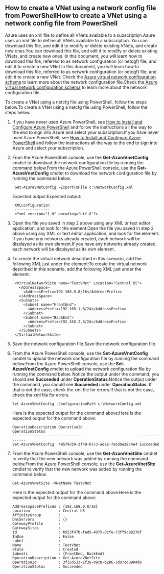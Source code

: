## <a name="how-to-create-a-vnet-using-a-network-config-file-from-powershell"></a><span data-ttu-id="bc57d-101">How to create a VNet using a network config file from PowerShell</span><span class="sxs-lookup"><span data-stu-id="bc57d-101">How to create a VNet using a network config file from PowerShell</span></span>
<span data-ttu-id="bc57d-102">Azure uses an xml file to define all VNets available to a subscription.</span><span class="sxs-lookup"><span data-stu-id="bc57d-102">Azure uses an xml file to define all VNets available to a subscription.</span></span> <span data-ttu-id="bc57d-103">You can download this file, and edit it to modify or delete existing VNets, and create new ones.</span><span class="sxs-lookup"><span data-stu-id="bc57d-103">You can download this file, and edit it to modify or delete existing VNets, and create new ones.</span></span> <span data-ttu-id="bc57d-104">In this document, you will learn how to download this file, referred to as network configuration (or netcgf) file, and edit it to create a new VNet.</span><span class="sxs-lookup"><span data-stu-id="bc57d-104">In this document, you will learn how to download this file, referred to as network configuration (or netcgf) file, and edit it to create a new VNet.</span></span> <span data-ttu-id="bc57d-105">Check the [Azure virtual network configuration schema](https://msdn.microsoft.com/library/azure/jj157100.aspx) to learn more about the network configuration file.</span><span class="sxs-lookup"><span data-stu-id="bc57d-105">Check the [Azure virtual network configuration schema](https://msdn.microsoft.com/library/azure/jj157100.aspx) to learn more about the network configuration file.</span></span>

<span data-ttu-id="bc57d-106">To create a VNet using a netcfg file using PowerShell, follow the steps below.</span><span class="sxs-lookup"><span data-stu-id="bc57d-106">To create a VNet using a netcfg file using PowerShell, follow the steps below.</span></span>

1. <span data-ttu-id="bc57d-107">If you have never used Azure PowerShell, see [How to Install and Configure Azure PowerShell](/powershell/azureps-cmdlets-docs) and follow the instructions all the way to the end to sign into Azure and select your subscription.</span><span class="sxs-lookup"><span data-stu-id="bc57d-107">If you have never used Azure PowerShell, see [How to Install and Configure Azure PowerShell](/powershell/azureps-cmdlets-docs) and follow the instructions all the way to the end to sign into Azure and select your subscription.</span></span>
2. <span data-ttu-id="bc57d-108">From the Azure PowerShell console, use the **Get-AzureVnetConfig** cmdlet to download the network configuration file by running the command below.</span><span class="sxs-lookup"><span data-stu-id="bc57d-108">From the Azure PowerShell console, use the **Get-AzureVnetConfig** cmdlet to download the network configuration file by running the command below.</span></span> 
   
        Get-AzureVNetConfig -ExportToFile c:\NetworkConfig.xml
   
    <span data-ttu-id="bc57d-109">Expected output:</span><span class="sxs-lookup"><span data-stu-id="bc57d-109">Expected output:</span></span>
   
        XMLConfiguration                                                                                                     
        ----------------                                                                                                     
        <?xml version="1.0" encoding="utf-8"?>...  
3. <span data-ttu-id="bc57d-110">Open the file you saved in step 2 above using any XML or text editor application, and look for the **<VirtualNetworkSites>** element.</span><span class="sxs-lookup"><span data-stu-id="bc57d-110">Open the file you saved in step 2 above using any XML or text editor application, and look for the **<VirtualNetworkSites>** element.</span></span> <span data-ttu-id="bc57d-111">If you have any networks already created, each network will be displayed as its own **<VirtualNetworkSite>** element.</span><span class="sxs-lookup"><span data-stu-id="bc57d-111">If you have any networks already created, each network will be displayed as its own **<VirtualNetworkSite>** element.</span></span>
4. <span data-ttu-id="bc57d-112">To create the virtual network described in this scenario, add the following XML just under the **<VirtualNetworkSites>** element:</span><span class="sxs-lookup"><span data-stu-id="bc57d-112">To create the virtual network described in this scenario, add the following XML just under the **<VirtualNetworkSites>** element:</span></span>
   
        <VirtualNetworkSite name="TestVNet" Location="Central US">
          <AddressSpace>
            <AddressPrefix>192.168.0.0/16</AddressPrefix>
          </AddressSpace>
          <Subnets>
            <Subnet name="FrontEnd">
              <AddressPrefix>192.168.1.0/24</AddressPrefix>
            </Subnet>
            <Subnet name="BackEnd">
              <AddressPrefix>192.168.2.0/24</AddressPrefix>
            </Subnet>
          </Subnets>
        </VirtualNetworkSite>
5. <span data-ttu-id="bc57d-113">Save the network configuration file.</span><span class="sxs-lookup"><span data-stu-id="bc57d-113">Save the network configuration file.</span></span>
6. <span data-ttu-id="bc57d-114">From the Azure PowerShell console, use the **Set-AzureVnetConfig** cmdlet to upload the network configuration file by running the command below.</span><span class="sxs-lookup"><span data-stu-id="bc57d-114">From the Azure PowerShell console, use the **Set-AzureVnetConfig** cmdlet to upload the network configuration file by running the command below.</span></span> <span data-ttu-id="bc57d-115">Notice the output under the command, you should see **Succeeded** under **OperationStatus**.</span><span class="sxs-lookup"><span data-stu-id="bc57d-115">Notice the output under the command, you should see **Succeeded** under **OperationStatus**.</span></span> <span data-ttu-id="bc57d-116">If that is not the case, check the xml file for errors.</span><span class="sxs-lookup"><span data-stu-id="bc57d-116">If that is not the case, check the xml file for errors.</span></span>
   
       Set-AzureVNetConfig -ConfigurationPath c:\NetworkConfig.xml
   
   <span data-ttu-id="bc57d-117">Here is the expected output for the command above:</span><span class="sxs-lookup"><span data-stu-id="bc57d-117">Here is the expected output for the command above:</span></span>
   
       OperationDescription OperationId                          OperationStatus
       -------------------- -----------                          ---------------
       Set-AzureVNetConfig  49579cb9-3f49-07c3-ada2-7abd0e28c4e4 Succeeded 
7. <span data-ttu-id="bc57d-118">From the Azure PowerShell console, use the **Get-AzureVnetSite** cmdlet to verify that the new network was added by running the command below.</span><span class="sxs-lookup"><span data-stu-id="bc57d-118">From the Azure PowerShell console, use the **Get-AzureVnetSite** cmdlet to verify that the new network was added by running the command below.</span></span> 
   
       Get-AzureVNetSite -VNetName TestVNet
   
   <span data-ttu-id="bc57d-119">Here is the expected output for the command above:</span><span class="sxs-lookup"><span data-stu-id="bc57d-119">Here is the expected output for the command above:</span></span>
   
       AddressSpacePrefixes : {192.168.0.0/16}
       Location             : Central US
       AffinityGroup        : 
       DnsServers           : {}
       GatewayProfile       : 
       GatewaySites         : 
       Id                   : b953f47b-fad9-4075-8cfe-73ff9c98278f
       InUse                : False
       Label                : 
       Name                 : TestVNet
       State                : Created
       Subnets              : {FrontEnd, BackEnd}
       OperationDescription : Get-AzureVNetSite
       OperationId          : 3f35d533-1f38-09c0-b286-3d07cd0904d8
       OperationStatus      : Succeeded

